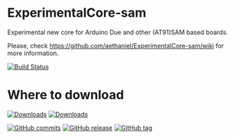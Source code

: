 # ExperimentalCore-sam
Experimental new core for Arduino Due and other (AT91)SAM based boards.

Please, check https://github.com/aethaniel/ExperimentalCore-sam/wiki for more information.

[![Build Status](https://travis-ci.org/luc-github/ExperimentalCore-sam.svg?branch=master)](https://travis-ci.org/luc-github/ExperimentalCore-sam)

# Where to download
[![Downloads](https://img.shields.io/github/downloads/aethaniel/ExperimentalCore-sam/v0.1.0/total.svg)](https://github.com/aethaniel/ExperimentalCore-sam/releases/tag/v0.1.0)
[![Downloads](https://img.shields.io/github/downloads/aethaniel/ExperimentalCore-sam/latest/total.svg)](https://github.com/aethaniel/ExperimentalCore-sam/releases)

[![GitHub commits](https://img.shields.io/github/commits-since/aethaniel/ExperimentalCore-sam/v0.1.0.svg)](https://github.com/aethaniel/ExperimentalCore-sam/releases/tag/v0.1.0)
[![GitHub release](https://img.shields.io/github/release/aethaniel/ExperimentalCore-sam.svg)]()
[![GitHub tag](https://img.shields.io/github/tag/aethaniel/ExperimentalCore-sam.svg)]()
